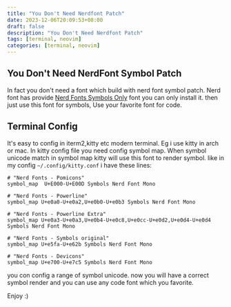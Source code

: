 ```yaml
---
title: "You Don't Need Nerdfont Patch"
date: 2023-12-06T20:09:53+08:00
draft: false
description: "You Don't Need Nerdfont Patch"
tags: [terminal, neovim]
categories: [terminal, neovim]
---
```


## You Don't Need NerdFont Symbol Patch

In fact you don't need a font which build with nerd font symbol patch. Nerd font has provide 
[Nerd Fonts Symbols Only](https://github.com/ryanoasis/nerd-fonts/releases/download/v3.1.1/NerdFontsSymbolsOnly.zip) font
you can only install it. then just use this font for symbols, Use your favorite font for code.

## Terminal Config

It's easy to config in iterm2,kitty etc modern terminal. Eg i use kitty in arch or mac. In kitty
config file you need config symbol map. When symbol unicode match in symbol map kitty will use this
font to render symbol. like in my config `~/.config/kitty.conf` i have these lines:

```text
# "Nerd Fonts - Pomicons"
symbol_map  U+E000-U+E00D Symbols Nerd Font Mono

# "Nerd Fonts - Powerline"
symbol_map U+e0a0-U+e0a2,U+e0b0-U+e0b3 Symbols Nerd Font Mono

# "Nerd Fonts - Powerline Extra"
symbol_map U+e0a3-U+e0a3,U+e0b4-U+e0c8,U+e0cc-U+e0d2,U+e0d4-U+e0d4 Symbols Nerd Font Mono

# "Nerd Fonts - Symbols original"
symbol_map U+e5fa-U+e62b Symbols Nerd Font Mono

# "Nerd Fonts - Devicons"
symbol_map U+e700-U+e7c5 Symbols Nerd Font Mono
```

you con config a range of symbol unicode. now you will have a correct symbol render and you can use
any code font which you favorite.

Enjoy :)
